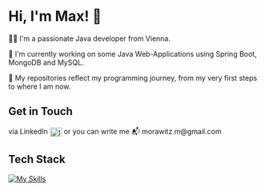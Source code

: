 # Hi, I'm Max! 👋

🧑‍💻 I'm a passionate Java developer from Vienna.

🔭 I'm currently working on some Java Web-Applications using Spring Boot, MongoDB and MySQL.

🚀 My repositories reflect my programming journey, from my very first steps to where I am now.

## Get in Touch
<p align="left">
via LinkedIn
<a href="https://linkedin.com/in/maximilian-morawitz-b36287324" target="blank"><img align="center" src="https://raw.githubusercontent.com/rahuldkjain/github-profile-readme-generator/master/src/images/icons/Social/linked-in-alt.svg" alt="linkedin.com/in/maximilian-morawitz-b36287324" height="18" width="24" /></a>
or you can write me 📬 morawitz.m@gmail.com


## Tech Stack

[![My Skills](https://skillicons.dev/icons?i=java,spring,docker,git,maven,mongodb,mysql,postman)](https://skillicons.dev)
<!--
